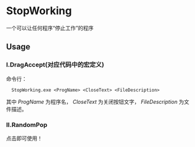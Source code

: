 # StopWorking
一个可以让任何程序“停止工作”的程序
## Usage
### I.DragAccept(对应代码中的宏定义)
命令行：
```Shell
  StopWorking.exe <ProgName> <CloseText> <FileDescription>
```

其中 *ProgName* 为程序名， *CloseText* 为关闭按钮文字， *FileDescription* 为文件描述。

### II.RandomPop
点击即可使用！
